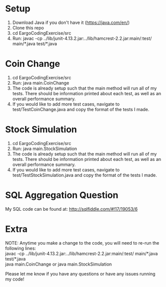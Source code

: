 # Setup
1. Download Java if you don't have it (https://java.com/en/)
2. Clone this repo
3. cd EargoCodingExercise/src
4. Run: javac -cp ../lib/junit-4.13.2.jar:../lib/hamcrest-2.2.jar:main/:test/ main/\*.java test/\*.java

# Coin Change
1. cd EargoCodingExercise/src
2. Run: java main.CoinChange
3. The code is already setup such that the main method will run all of my tests. There should be information printed about each test, as well as an overall performance summary.
4. If you would like to add more test cases, navigate to test/TestCoinChange.java and copy the format of the tests I made.

# Stock Simulation
1. cd EargoCodingExercise/src
2. Run: java main.StockSimulation
3. The code is already setup such that the main method will run all of my tests. There should be information printed about each test, as well as an overall performance summary.
4. If you would like to add more test cases, navigate to test/TestStockSimulation.java and copy the format of the tests I made.

# SQL Aggregation Question
My SQL code can be found at: http://sqlfiddle.com/#!17/19053/6

# Extra
NOTE: Anytime you make a change to the code, you will need to re-run the following lines:<br/>
javac -cp ../lib/junit-4.13.2.jar:../lib/hamcrest-2.2.jar:main/:test/ main/\*.java test/\*.java<br/>
java main.CoinChange or java main.StockSimulation

Please let me know if you have any questions or have any issues running my code!
